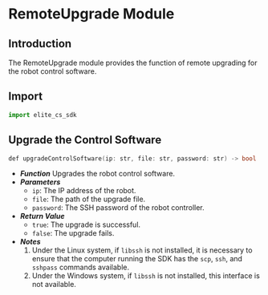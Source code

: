 # RemoteUpgrade Module

## Introduction
The RemoteUpgrade module provides the function of remote upgrading for the robot control software.

## Import
```py
import elite_cs_sdk
```

## Upgrade the Control Software

```cpp
def upgradeControlSoftware(ip: str, file: str, password: str) -> bool
```
- ***Function***
Upgrades the robot control software.
- ***Parameters***
  - `ip`: The IP address of the robot.
  - `file`: The path of the upgrade file.
  - `password`: The SSH password of the robot controller.
- ***Return Value***
  - `true`: The upgrade is successful.
  - `false`: The upgrade fails.
- ***Notes***
  1. Under the Linux system, if `libssh` is not installed, it is necessary to ensure that the computer running the SDK has the `scp`, `ssh`, and `sshpass` commands available.
  2. Under the Windows system, if `libssh` is not installed, this interface is not available. 